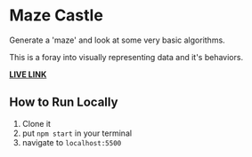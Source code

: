 # Maze Castle
Generate a 'maze' and look at some very basic algorithms.

This is a foray into visually representing data and it's behaviors.

**[LIVE LINK](https://maze-castle.onrender.com/)**

## How to Run Locally
1. Clone it
2. put `npm start` in your terminal
3. navigate to `localhost:5500`
